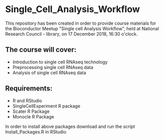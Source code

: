 # Single_Cell_Analysis_Workflow
This repository has been created in order to provide course materials for the Bioconductor Meetup "Single cell Analysis Workflow",  held at National Research Council - library, on 17 December 2018, 16:30 o'clock.

## The course will cover:
- Introduction to single cell RNAseq technology
- Preprocessing single cell RNAseq data
- Analysis of single cell RNAseq data

## Requirements:
- R and RStudio
- SingleCellExperiment R package
- Scater R Package
- Monocle R Package

In order to install above packages download and run the script Install_Packages.R in RStudio
